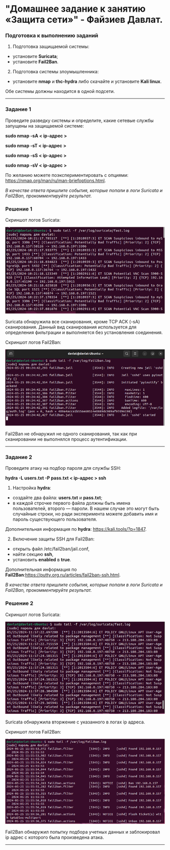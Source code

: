 # "Домашнее задание к занятию «Защита сети»" - Файзиев Давлат.

### Подготовка к выполнению заданий

1. Подготовка защищаемой системы:

- установите **Suricata**;
- установите **Fail2Ban**.

2. Подготовка системы злоумышленника: 

- установите **nmap** и **thc-hydra** либо скачайте и установите **Kali linux**.

Обе системы должны находится в одной подсети.

---
### Задание 1

Проведите разведку системы и определите, какие сетевые службы запущены на защищаемой системе:

**sudo nmap -sA < ip-адрес >**

**sudo nmap -sT < ip-адрес >**

**sudo nmap -sS < ip-адрес >**

**sudo nmap -sV < ip-адрес >**

По желанию можете поэкспериментировать с опциями: https://nmap.org/man/ru/man-briefoptions.html.

*В качестве ответа пришлите события, которые попали в логи Suricata и Fail2Ban, прокомментируйте результат.*

### Решение 1

Cкриншот логов Suricata:

![Скриншот 1](img/1.png)

Suricata обнаружила все сканирования, кроме TCP ACK (-sA) сканирования. Данный вид сканирования используется для определения фильтрации и выполняется без установления соединения. 

Cкриншот логов Fail2Ban:

![Скриншот 2](img/2.png)

Fail2Ban не обнаружил не одного сканирования, так как при сканировании не выполнялся процесс аутентификации. 

---
### Задание 2

Проведите атаку на подбор пароля для службы SSH:

**hydra -L users.txt -P pass.txt < ip-адрес > ssh**

1. Настройка **hydra**: 
 
 - создайте два файла: **users.txt** и **pass.txt**;
 - в каждой строчке первого файла должны быть имена пользователей, второго — пароли. В нашем случае это могут быть случайные строки, но ради эксперимента можете добавить имя и пароль существующего пользователя.

Дополнительная информация по **hydra**: https://kali.tools/?p=1847.

2. Включение защиты SSH для Fail2Ban:

-  открыть файл /etc/fail2ban/jail.conf,
-  найти секцию **ssh**,
-  установить **enabled**  в **true**.

Дополнительная информация по **Fail2Ban**:https://putty.org.ru/articles/fail2ban-ssh.html.

*В качестве ответа пришлите события, которые попали в логи Suricata и Fail2Ban, прокомментируйте результат.*

### Решение 2

Cкриншот логов Suricata:

![Скриншот 3](img/3.png)

Suricata обнаружила вторжение с указанного в логах ip адреса.

Cкриншот логов Fail2Ban:

![Скриншот 4](img/4.png)

Fail2Ban обнаружил попытку подбора учетных данных и заблокировал ip адрес с которого была произведена атака. 

---
